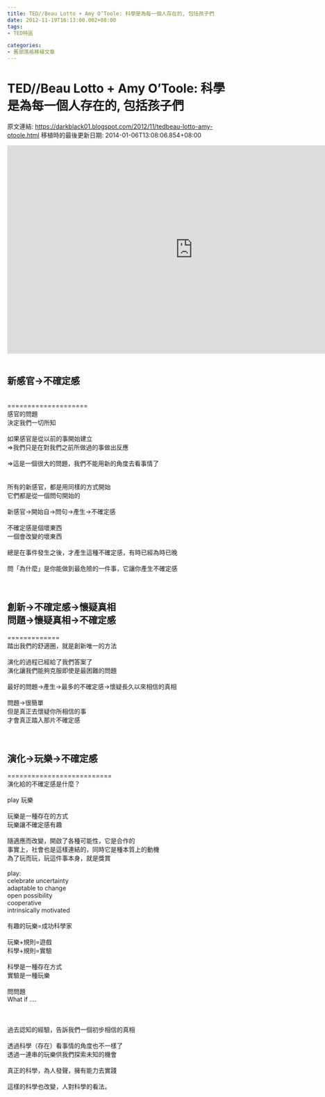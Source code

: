 ```yaml
---
title: TED//Beau Lotto + Amy O’Toole: 科學是為每一個人存在的, 包括孩子們
date: 2012-11-19T16:13:00.002+08:00
tags: 
- TED特區

categories:
- 舊部落格移植文章
---
```


# TED//Beau Lotto + Amy O’Toole: 科學是為每一個人存在的, 包括孩子們

原文連結: https://darkblack01.blogspot.com/2012/11/tedbeau-lotto-amy-otoole.html
移植時的最後更新日期: 2014-01-06T13:08:06.854+08:00

<iframe src="http://embed.ted.com/talks/lang/zh-tw/beau_lotto_amy_o_toole_science_is_for_everyone_kids_included.html" width="853" height="480" frameborder="0" scrolling="no" webkitAllowFullScreen mozallowfullscreen allowFullScreen></iframe> <br /><br /><a name='more'></a><h2>新感官→不確定感</h2><br />====================<br />感官的問題<br />決定我們一切所知<br /><br />如果感官是從以前的事開始建立<br />=&gt;我們只是在對我們之前所做過的事做出反應<br /><br />=&gt;這是一個很大的問題，我們不能用新的角度去看事情了<br /><br /><br />所有的新感官，都是用同樣的方式開始<br />它們都是從一個問句開始的<br /><br />新感官→開始自→問句→產生→不確定感<br /><br />不確定感是個壞東西<br />一個會改變的壞東西<br /><br />總是在事件發生之後，才產生這種不確定感，有時已經為時已晚<br /><br />問「為什麼」是你能做到最危險的一件事，它讓你產生不確定感<br /><br /><br /><h2>創新→不確定感→懷疑真相<br />問題→懷疑真相→不確定感</h2>=============<br />踏出我們的舒適圈，就是創新唯一的方法<br /><br />演化的過程已經給了我們答案了<br />演化讓我們能夠克服即使是最困難的問題<br /><br />最好的問題→產生→最多的不確定感→懷疑長久以來相信的真相<br /><br />問題→很簡單<br />但是真正去懷疑你所相信的事<br />才會真正踏入那片不確定感<br /><br /><br /><h2>演化→玩樂→不確定感</h2>==========================<br />演化給的不確定感是什麼？<br /><br />play 玩樂<br /><br />玩樂是一種存在的方式<br />玩樂讓不確定感有趣<br /><br />隨適應而改變，開啟了各種可能性，它是合作的<br />事實上，社會也是這樣連結的，同時它是種本質上的動機<br />為了玩而玩，玩這件事本身，就是獎賞<br /><br />play:<br />celebrate uncertainty<br />adaptable to change<br />open possibility<br />cooperative<br />intrinsically motivated<br /><br />有趣的玩樂=成功科學家<br /><br />玩樂+規則=遊戲<br />科學+規則=實驗<br /><br />科學是一種存在方式<br />實驗是一種玩樂<br /><br />問問題<br />What if ....<br /><br /><br /><br />過去認知的經驗，告訴我們一個初步相信的真相<br /><br />透過科學（存在）看事情的角度也不一樣了<br />透過一連串的玩樂供我們探索未知的機會<br /><br />真正的科學，為人發聲，擁有能力去實踐<br /><br />這樣的科學也改變，人對科學的看法。<br /><br /><br />
